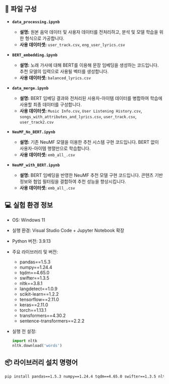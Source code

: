 ## 📁 파일 구성

- **`data_processing.ipynb`**
  - **설명:** 원본 음악 데이터 및 사용자 데이터를 전처리하고, 분석 및 모델 학습을 위한 형식으로 가공합니다.
  - **사용 데이터셋:** `user_track.csv`, `eng_user_lyrics.csv`

- **`BERT_embedding.ipynb`**
  - **설명:** 노래 가사에 대해 BERT를 이용해 문장 임베딩을 생성하는 코드입니다. 추천 모델의 입력으로 사용될 벡터를 생성합니다.
  - **사용 데이터셋:** `balanced_lyrics.csv`

- **`data_merge.ipynb`**
  - **설명:** BERT 임베딩 결과와 전처리된 사용자-아이템 데이터를 병합하여 학습에 사용할 최종 데이터를 구성합니다.
  - **사용 데이터셋:** `Music Info.csv`, `User Listening History.csv`, `songs_with_attributes_and_lyrics.csv`, `user_track.csv`, `user_track2.csv`

- **`NeuMF_No_BERT.ipynb`**
  - **설명:** 기존 NeuMF 모델을 이용한 추천 시스템 구현 코드입니다. BERT 없이 사용자-아이템 행렬만으로 학습합니다.
  - **사용 데이터셋:** `emb_all_.csv`

- **`NeuMF_with_BERT.ipynb`**
  - **설명:** BERT 임베딩을 반영한 NeuMF 추천 모델 구현 코드입니다. 콘텐츠 기반 정보와 협업 필터링을 결합하여 추천 성능을 향상시킵니다.
  - **사용 데이터셋:** `emb_all_.csv`

## 💻 실험 환경 정보

- OS: Windows 11
- 실행 환경: Visual Studio Code + Jupyter Notebook 확장
- Python 버전: 3.9.13
- 주요 라이브러리 및 버전:
  - pandas==1.5.3
  - numpy==1.24.4
  - tqdm==4.65.0
  - swifter==1.3.5
  - nltk==3.8.1
  - langdetect==1.0.9
  - scikit-learn==1.2.2
  - tensorflow==2.11.0
  - keras==2.11.0
  - torch==1.13.1
  - transformers==4.30.2
  - sentence-transformers==2.2.2

- 실행 전 설정:
  ```python
  import nltk
  nltk.download('words')

## 📦 라이브러리 설치 명령어
```bash
pip install pandas==1.5.3 numpy==1.24.4 tqdm==4.65.0 swifter==1.3.5 nltk==3.8.1 langdetect==1.0.9 scikit-learn==1.2.2 tensorflow==2.11.0 keras==2.11.0 torch==1.13.1 transformers==4.30.2 sentence-transformers==2.2.2
```
